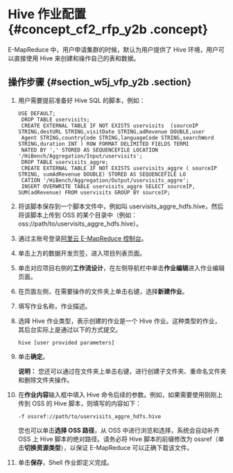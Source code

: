 # Hive 作业配置 {#concept_cf2_rfp_y2b .concept}

E-MapReduce 中，用户申请集群的时候，默认为用户提供了 Hive 环境，用户可以直接使用 Hive 来创建和操作自己的表和数据。

## 操作步骤 {#section_w5j_vfp_y2b .section}

1.  用户需要提前准备好 Hive SQL 的脚本，例如：

    ```
    USE DEFAULT;
     DROP TABLE uservisits;
     CREATE EXTERNAL TABLE IF NOT EXISTS uservisits  (sourceIP STRING,destURL STRING,visitDate STRING,adRevenue DOUBLE,user
     Agent STRING,countryCode STRING,languageCode STRING,searchWord STRING,duration INT ) ROW FORMAT DELIMITED FIELDS TERMI
     NATED BY ',' STORED AS SEQUENCEFILE LOCATION '/HiBench/Aggregation/Input/uservisits';
     DROP TABLE uservisits_aggre;
     CREATE EXTERNAL TABLE IF NOT EXISTS uservisits_aggre ( sourceIP STRING, sumAdRevenue DOUBLE) STORED AS SEQUENCEFILE LO
     CATION '/HiBench/Aggregation/Output/uservisits_aggre';
     INSERT OVERWRITE TABLE uservisits_aggre SELECT sourceIP, SUM(adRevenue) FROM uservisits GROUP BY sourceIP;
    ```

2.  将该脚本保存到一个脚本文件中，例如叫 uservisits\_aggre\_hdfs.hive，然后将该脚本上传到 OSS 的某个目录中（例如：oss://path/to/uservisits\_aggre\_hdfs.hive）。
3.  通过主账号登录[阿里云 E-MapReduce 控制台](https://emr.console.aliyun.com/)。
4.  单击上方的数据开发页签，进入项目列表页面。
5.  单击对应项目右侧的**工作流设计**，在左侧导航栏中单击**作业编辑**进入作业编辑页面。
6.  在页面左侧，在需要操作的文件夹上单击右键，选择**新建作业**。
7.  填写作业名称，作业描述。
8.  选择 Hive 作业类型，表示创建的作业是一个 Hive 作业。这种类型的作业，其后台实际上是通过以下的方式提交。

    ```
    hive [user provided parameters]
    ```

9.  单击**确定**。

    **说明：** 您还可以通过在文件夹上单击右键，进行创建子文件夹、重命名文件夹和删除文件夹操作。

10. 在**作业内容**输入框中填入 Hive 命令后续的参数。例如，如果需要使用刚刚上传到 OSS 的 Hive 脚本，则填写的内容如下：

    ```
    -f ossref://path/to/uservisits_aggre_hdfs.hive
    ```

    您也可以单击**选择 OSS 路径**，从 OSS 中进行浏览和选择，系统会自动补齐 OSS 上 Hive 脚本的绝对路径。请务必将 Hive 脚本的前缀修改为 ossref（单击**切换资源类型**），以保证 E-MapReduce 可以正确下载该文件。

11. 单击**保存**，Shell 作业即定义完成。

